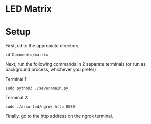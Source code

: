 # LED Matrix

# Setup

First, cd to the appropiate directory

```
cd Documents/matrix

```
Next, run the following commands in 2 separate terminals (or run as background process, whichever you prefer)

Terminal 1:

```
sudo python3 ./sever/main.py
```

Terminal 2:

```
sudo ./assorted/ngrok http 8080
```

Finally, go to the http address on the ngrok terminal.
